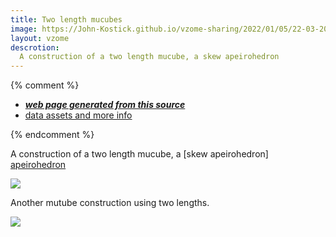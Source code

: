 ```yaml
---
title: Two length mucubes
image: https://John-Kostick.github.io/vzome-sharing/2022/01/05/22-03-20-Two-length-mucubes/Two-length-mucubes.png
layout: vzome
descrotion:
  A construction of a two length mucube, a skew apeirohedron
---
```


{% comment %}
 - [***web page generated from this source***][post]
 - [data assets and more info][github]

[post]: <https://John-Kostick.github.io/vzome-sharing/2022/01/05/Two-length-mucubes-22-03-20.html>
[github]: <https://github.com/John-Kostick/vzome-sharing/tree/main/2022/01/05/22-03-20-Two-length-mucubes/>
{% endcomment %}

  A construction of a two length mucube, a [skew apeirohedron] [apeirohedron]
  
  
[apeirohedron]: https://en.wikipedia.org/wiki/Skew_apeirohedron


<vzome-viewer style="width: 100%; height: 100vh;"
       src="https://John-Kostick.github.io/vzome-sharing/2022/01/05/22-03-20-Two-length-mucubes/Two-length-mucubes.vZome" >
  <img src="https://John-Kostick.github.io/vzome-sharing/2022/01/05/22-03-20-Two-length-mucubes/Two-length-mucubes.png" />
</vzome-viewer>

  Another mutube construction using two lengths.

<vzome-viewer style="width: 100%; height: 100vh;"
       src="https://John-Kostick.github.io/vzome-sharing/2022/01/02/14-14-13-mucubes-2/mucubes-2.vZome" >
  <img src="https://John-Kostick.github.io/vzome-sharing/2022/01/02/14-14-13-mucubes-2/mucubes-2.png" />
</vzome-viewer>

